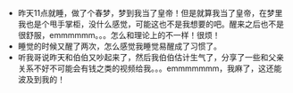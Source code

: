 + 昨天11点就睡，做了个春梦，梦到我当了皇帝！但是就算我当了皇帝，在梦里我也是个甩手掌柜，没什么感觉，可能这也不是我想要的吧。醒来之后也不是很舒服，emmmmmm。。。怎么和理论上的不一样！很烦！
+ 睡觉的时候又醒了两次，怎么感觉我睡觉易醒成了习惯了。
+ 听我哥说昨天和伯伯又吵起来了，然后我伯伯估计生气了，分享了一些和父亲关系不好不可能会有钱之类的视频给我。。。emmmmmmm，我麻了，这还能波及到我的！